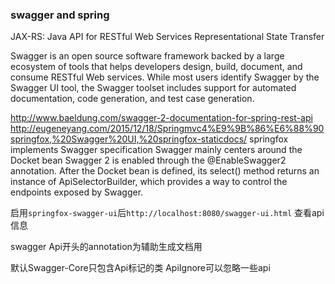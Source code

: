 ### swagger and spring
JAX-RS: Java API for RESTful Web Services
	Representational State Transfer

Swagger is an open source software framework backed by a large ecosystem of tools that helps developers design, build, document, and consume RESTful Web services. While most users identify Swagger by the Swagger UI tool, the Swagger toolset includes support for automated documentation, code generation, and test case generation.

http://www.baeldung.com/swagger-2-documentation-for-spring-rest-api
http://eugeneyang.com/2015/12/18/Springmvc4%E9%9B%86%E6%88%90springfox,%20Swagger%20UI,%20springfox-staticdocs/
springfox implements Swagger specification
Swagger mainly centers around the Docket bean
Swagger 2 is enabled through the @EnableSwagger2 annotation.
After the Docket bean is defined, its select() method returns an instance of ApiSelectorBuilder, which provides a way to control the endpoints exposed by Swagger.

启用`springfox-swagger-ui`后`http://localhost:8080/swagger-ui.html` 查看api信息

swagger Api开头的annotation为辅助生成文档用

默认Swagger-Core只包含Api标记的类
ApiIgnore可以忽略一些api